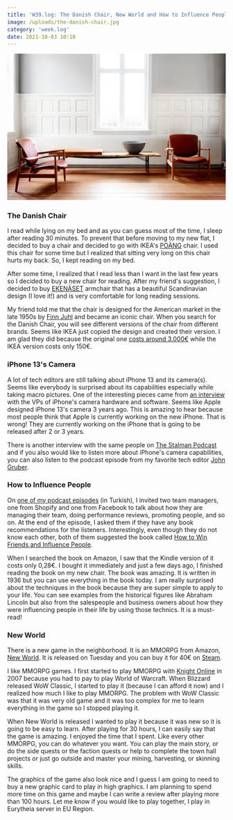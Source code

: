 ```yaml
---
title: 'W39.log: The Danish Chair, New World and How to Influence People'
image: /uploads/the-danish-chair.jpg
category: 'week.log'
date: 2021-10-03 10:10
---
```


![Finn Juhl's France Chair](/uploads/the-danish-chair.jpg)

### The Danish Chair

I read while lying on my bed and as you can guess most of the time, I sleep after reading 30 minutes. To prevent that before moving to my new flat, I decided to buy a chair and decided to go with IKEA's [POÄNG](https://www.ikea.com/nl/en/p/poaeng-rocking-chair-black-brown-hillared-anthracite-s29429124/) chair. I used this chair for some time but I realized that sitting very long on this chair hurts my back. So, I kept reading on my bed. 

After some time, I realized that I read less than I want in the last few years so I decided to buy a new chair for reading. After my friend's suggestion, I decided to buy [EKENÄSET](https://www.ikea.com/nl/en/p/ekenaeset-armchair-hillared-anthracite-10429275/) armchair that has a beautiful Scandinavian design (I love it!) and is very comfortable for long reading sessions. 

My friend told me that the chair is designed for the American market in the late 1950s by [Finn Juhl](https://finnjuhl.com/collection/france-chair) and became an iconic chair. When you search for the Danish Chair, you will see different versions of the chair from different brands. Seems like IKEA just copied the design and created their version. I am glad they did because the original one [costs around 3.000€](https://nordicurban.com/produkt/finn-juhl-france-chair/) while the IKEA version costs only 150€.


### iPhone 13's Camera

A lot of tech editors are still talking about iPhone 13 and its camera(s). Seems like everybody is surprised about its capabilities especially while taking macro pictures. One of the interesting pieces came from [an interview](https://www.macrumors.com/2021/09/28/iphone-13-camera-interviews/) with the VPs of iPhone's camera hardware and software. Seems like Apple designed iPhone 13's camera 3 years ago. This is amazing to hear because most people think that Apple is currently working on the new iPhone. That is wrong! They are currently working on the iPhone that is going to be released after 2 or 3 years. 

There is another interview with the same people on [The Stalman Podcast](https://podcasts.apple.com/de/podcast/iphone-13-talking-to-the-camera-engineers/id1316226044?i=1000536763816&l=en) and if you also would like to listen more about iPhone's camera capabilities, you can also listen to the podcast episode from my favorite tech editor [John Gruber](https://podcasts.apple.com/de/podcast/the-talk-show-with-john-gruber/id528458508?i=1000536944159).


### How to Influence People

On [one of my podcast episodes](https://podcasts.apple.com/de/podcast/farkl%C4%B1-d%C3%BC%C5%9F%C3%BCn/id1572640234?i=1000532047667) (in Turkish), I invited two team managers, one from Shopify and one from Facebook to talk about how they are managing their team, doing performance reviews, promoting people, and so on. At the end of the episode, I asked them if they have any book recommendations for the listeners. Interestingly, even though they do not know each other, both of them suggested the book called [How to Win Friends and Influence People](https://www.goodreads.com/book/show/4865.How_to_Win_Friends_and_Influence_People). 

When I searched the book on Amazon, I saw that the Kindle version of it costs only 0,28€. I bought it immediately and just a few days ago, I finished reading the book on my new chair. The book was amazing. It is written in 1936 but you can use everything in the book today. I am really surprised about the techniques in the book because they are super simple to apply to your life. You can see examples from the historical figures like Abraham Lincoln but also from the salespeople and business owners about how they were influencing people in their life by using those technics. It is a must-read!

### New World

There is a new game in the neighborhood. It is an MMORPG from Amazon, [New World](https://www.newworld.com/en-gb). It is released on Tuesday and you can buy it for 40€ on [Steam](https://store.steampowered.com/app/1063730/New_World/). 

I like MMORPG games. I first started to play MMORPG with [Knight Online](https://en.wikipedia.org/wiki/Knight_Online) in 2007 because you had to pay to play World of Warcraft. When Blizzard released WoW Classic, I started to play it (because I can afford it now) and I realized how much I like to play MMORPG. The problem with WoW Classic was that it was very old game and it was too complex for me to learn everything in the game so I stopped playing it. 

When New World is released I wanted to play it because it was new so it is going to be easy to learn. After playing for 30 hours, I can easily say that the game is amazing. I enjoyed the time that I spent. Like every other MMORPG, you can do whatever you want. You can play the main story, or do the side quests or the faction quests or help to complete the town hall projects or just go outside and master your mining, harvesting, or skinning skills. 

The graphics of the game also look nice and I guess I am going to need to buy a new graphic card to play in high graphics. I am planning to spend more time on this game and maybe I can write a review after playing more than 100 hours. Let me know if you would like to play together, I play in Eurytheia server in EU Region.
